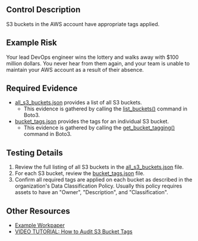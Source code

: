 ## Control Description
S3 buckets in the AWS account have appropriate tags applied.

## Example Risk
Your lead DevOps engineer wins the lottery and walks away with $100 million dollars. You never hear from them again, and your team is unable to maintain your AWS account as a result of their absence.

## Required Evidence
* [all_s3_buckets.json](/evidence_library/S3/all_s3_buckets.json) provides a list of all S3 buckets.
  * This evidence is gathered by calling the [list_buckets()](https://boto3.amazonaws.com/v1/documentation/api/latest/reference/services/s3/client/list_buckets.html) command in Boto3.
* [bucket_tags.json](/evidence_library/S3/buckets/itauditguy/bucket_tags.json) provides the tags for an individual S3 bucket.
  * This evidence is gathered by calling the [get_bucket_tagging()](https://boto3.amazonaws.com/v1/documentation/api/latest/reference/services/s3control/client/get_bucket_tagging.html) command in Boto3.

## Testing Details
1. Review the full listing of all S3 buckets in the [all_s3_buckets.json](/evidence_library/S3/all_s3_buckets.json) file.
2. For each S3 bucket, review the [bucket_tags.json](/evidence_library/S3/buckets/itauditguy/bucket_tags.json) file.
3. Confirm all required tags are applied on each bucket as described in the organization's Data Classification Policy. Usually this policy requires assets to have an "Owner", "Description", and "Classification".

## Other Resources
- [Example Workpaper](https://docs.google.com/spreadsheets/d/1bGfbXUTSzVCSGCWn7UtG6QN4wWeEKdrubygcCuDDjbI/edit?gid=1021258140)
- [VIDEO TUTORIAL: How to Audit S3 Bucket Tags](https://youtu.be/7av0BotJaQE)
